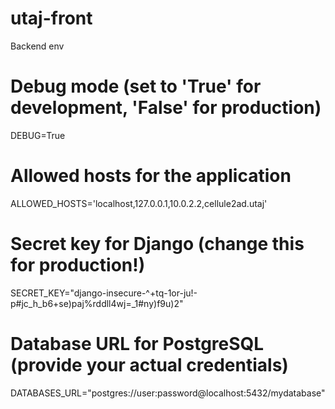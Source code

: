# utaj-front
Backend env

# Debug mode (set to 'True' for development, 'False' for production)
DEBUG=True

# Allowed hosts for the application
ALLOWED_HOSTS='localhost,127.0.0.1,10.0.2.2,cellule2ad.utaj'

# Secret key for Django (change this for production!)
SECRET_KEY="django-insecure-^+tq-1or-ju!-p#jc_h_b6+se)paj%rddll4wj=_1#ny)f9u)2"

# Database URL for PostgreSQL (provide your actual credentials)
DATABASES_URL="postgres://user:password@localhost:5432/mydatabase"